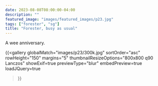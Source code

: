 ```yaml
---
date: 2023-08-08T08:00:00-04:00
description: ""
featured_image: "images/featured_images/p23.jpg"
tags: ["forester", "sg"]
title: "Forester, busy as usual"
---
```


A wee anniversary.

{{<gallery
    globalMatch="images/p23/300k.jpg"
    sortOrder="asc"
    rowHeight="150"
    margins="5"
    thumbnailResizeOptions="800x800 q90 Lanczos"
    showExif=true
    previewType="blur"
    embedPreview=true
    loadJQuery=true
>}}
